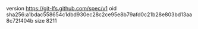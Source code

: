 version https://git-lfs.github.com/spec/v1
oid sha256:a1bdac558654c1dbd930ec28c2ce95e8b79afd0c21b28e803bd13aa8c72f404b
size 8211

